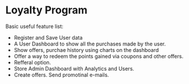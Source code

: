 
# Loyalty Program

Basic useful feature list:

 * Register and Save User data
 * A User Dashboard to show all the purchases made by the user.
 * Show offers, purchae history using charts on the dashboard
 * Offer a way to redeem the points gained via coupons and other offers.
 * Refferal option.
 * Store Admin Dashboard with Analytics and Users.
 * Create offers. Send promotinal e-mails.

